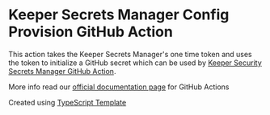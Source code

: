 # Keeper Secrets Manager Config Provision GitHub Action

This action takes the Keeper Secrets Manager's one time token and uses the token to initialize
a GitHub secret which can be used by 
[Keeper Security Secrets Manager GitHub Action](https://github.com/Keeper-Security/ksm-action).

More info read our [official documentation page](https://app.gitbook.com/@keeper-security/s/commander/integrations/integrations-list/github-actions) for GitHub Actions

Created using [TypeScript Template](https://github.com/actions/typescript-action)